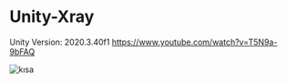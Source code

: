 # Unity-Xray

Unity Version: 2020.3.40f1
https://www.youtube.com/watch?v=T5N9a-9bFAQ

![kısa](https://user-images.githubusercontent.com/23643002/200182357-364fe674-40a9-44d9-b379-ce58a831dcd8.gif)

